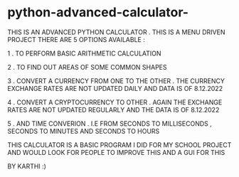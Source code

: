 # python-advanced-calculator-
THIS IS AN ADVANCED PYTHON CALCULATOR . THIS IS A MENU DRIVEN PROJECT 
THERE ARE 5 OPTIONS AVAILABLE :


1 . TO PERFORM BASIC ARITHMETIC CALCULATION 

2 . TO FIND OUT AREAS OF SOME COMMON SHAPES 

3 . CONVERT A CURRENCY FROM ONE TO THE OTHER . THE CURRENCY EXCHANGE RATES ARE NOT UPDATED DAILY AND DATA IS OF 8.12.2022

4 . CONVERT A CRYPTOCURRENCY TO OTHER . AGAIN THE EXCHANGE RATES ARE NOT UPDATED REGULARLY AND THE DATA IS OF 8.12.2022

5 . AND TIME CONVERION . I.E FROM SECONDS TO MILLISECONDS , SECONDS TO MINUTES AND SECONDS TO HOURS

THIS CALCULATOR IS A BASIC PROGRAM I DID FOR MY SCHOOL PROJECT AND WOULD LOOK FOR PEOPLE TO IMPROVE THIS AND A GUI FOR THIS 


BY KARTHI :)

